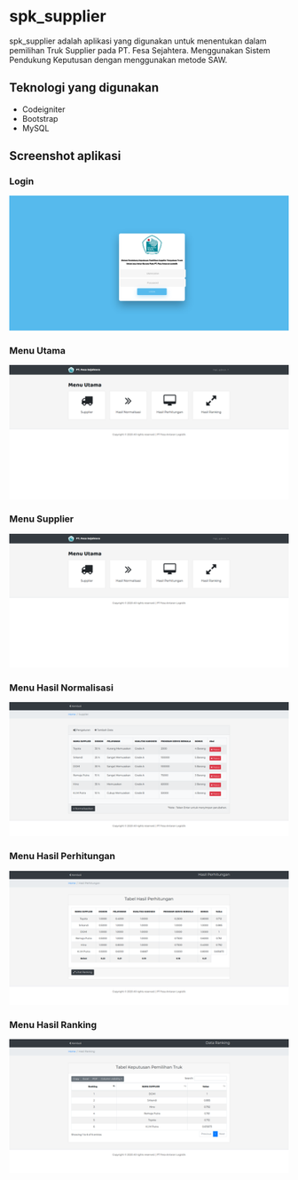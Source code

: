 # spk_supplier
spk_supplier adalah aplikasi yang digunakan untuk menentukan dalam pemilihan Truk Supplier pada PT. Fesa Sejahtera. Menggunakan Sistem Pendukung Keputusan dengan menggunakan metode SAW.

## Teknologi yang digunakan
* Codeigniter
* Bootstrap
* MySQL

## Screenshot aplikasi
### Login
![Login](https://github.com/caturbgs/spk_supplier/blob/master/ss/Screenshot_2020-08-01%20SPK%20PT%20Fesa%20Antaran%20Logistik.png)

### Menu Utama
![Dashboard](https://github.com/caturbgs/spk_supplier/blob/master/ss/Screenshot_2020-08-01%20SPK%20PT%20FESA%20Antaran%20Logistik.png)

### Menu Supplier
![Dashboard](https://github.com/caturbgs/spk_supplier/blob/master/ss/Screenshot_2020-08-01%20SPK%20PT%20FESA%20Antaran%20Logistik.png)

### Menu Hasil Normalisasi
![Normalisasi](https://github.com/caturbgs/spk_supplier/blob/master/ss/Screenshot_2020-08-01%20SPK%20PT%20FESA%20Antaran%20Logistik(1).png)

### Menu Hasil Perhitungan
![Perhitungan](https://github.com/caturbgs/spk_supplier/blob/master/ss/Screenshot_2020-08-01%20SPK%20PT%20FESA%20Antaran%20Logistik(3).png)

### Menu Hasil Ranking
![Ranking](https://github.com/caturbgs/spk_supplier/blob/master/ss/Screenshot_2020-08-01%20SPK%20PT%20FESA%20Antaran%20Logistik(4).png)
